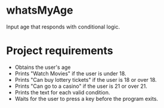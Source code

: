 # whatsMyAge
Input age that responds with conditional logic.


# Project requirements
* Obtains the user's age
* Prints "Watch Movies" if the user is under 18.
* Prints "Can buy lottery tickets" if the user is 18 or over 18.
* Prints "Can go to a casino" if the user is 21 or over 21.
* Prints the text for each valid condition.
* Waits for the user to press a key before the program exits.
